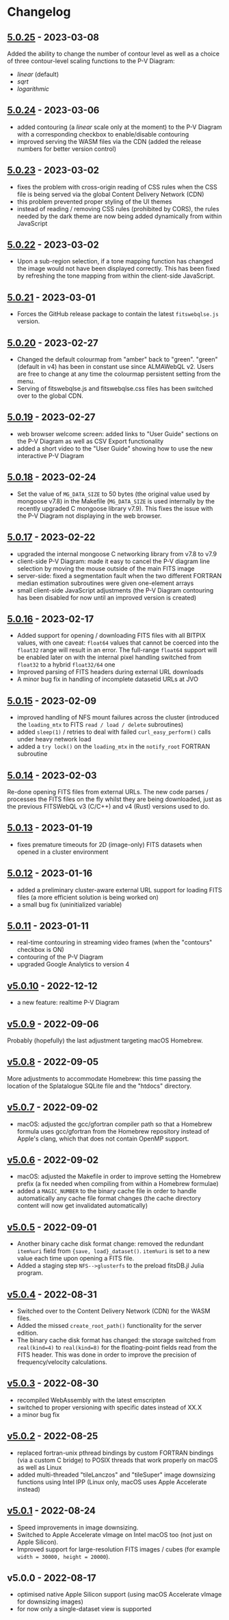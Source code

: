 # Changelog
    
## [5.0.25] - 2023-03-08

Added the ability to change the number of contour level as well as a choice of three contour-level scaling functions to the P-V Diagram:
* _linear_ (default)
* _sqrt_
* _logarithmic_
    
## [5.0.24] - 2023-03-06

* added contouring (a _linear_ scale only at the moment) to the P-V Diagram with a corresponding checkbox to enable/disable contouring
* improved serving the WASM files via the CDN (added the release numbers for better version control)
    
## [5.0.23] - 2023-03-02

* fixes the problem with cross-origin reading of CSS rules when the CSS file is being served via the global Content Delivery Network (CDN)
* this problem prevented proper styling of the UI themes
* instead of reading / removing CSS rules (prohibited by CORS), the rules needed by the dark theme are now being added dynamically from within JavaScript
    
## [5.0.22] - 2023-03-02

* Upon a sub-region selection, if a tone mapping function has changed the image would not have been displayed correctly. This has been fixed by refreshing the tone mapping from within the client-side JavaScript.
    
## [5.0.21] - 2023-03-01

* Forces the GitHub release package to contain the latest ```fitswebqlse.js``` version.
    
## [5.0.20] - 2023-02-27

* Changed the default colourmap from "amber" back to "green". "green" (default in v4) has been in constant use since ALMAWebQL v2. Users are free to change at any time the colourmap persistent setting from the menu.
* Serving of fitswebqlse.js and fitswebqlse.css files has been switched over to the global CDN.
    
## [5.0.19] - 2023-02-27

* web browser welcome screen: added links to "User Guide" sections on the P-V Diagram as well as CSV Export functionality
* added a short video to the "User Guide" showing how to use the new interactive P-V Diagram
    
## [5.0.18] - 2023-02-24

* Set the value of ```MG_DATA_SIZE``` to 50 bytes (the original value used by mongoose v7.8) in the Makefile (```MG_DATA_SIZE``` is used internally by the recently upgraded C mongoose library v7.9). This fixes the issue with the P-V Diagram not displaying in the web browser.
    
## [5.0.17] - 2023-02-22

* upgraded the internal mongoose C networking library from v7.8 to v7.9
* client-side P-V Diagram: made it easy to cancel the P-V diagram line selection by moving the mouse outside of the main FITS image
* server-side: fixed a segmentation fault when the two different FORTRAN median estimation subroutines were given one-element arrays
* small client-side JavaScript adjustments (the P-V Diagram contouring has been disabled for now until an improved version is created)
    
## [5.0.16] - 2023-02-17

* Added support for opening / downloading FITS files with all BITPIX values, with one caveat: ```float64``` values that cannot be coerced into the ```float32``` range will result in an error. The full-range ```float64``` support will be enabled later on with the internal pixel handling switched from ```float32``` to a hybrid ```float32/64``` one
* Improved parsing of FITS headers during external URL downloads
* A minor bug fix in handling of incomplete datasetid URLs at JVO
    
## [5.0.15] - 2023-02-09

* improved handling of NFS mount failures across the cluster (introduced the ```loading_mtx``` to FITS ```read / load / delete``` subroutines)
* added ```sleep(1)``` / retries to deal with failed ```curl_easy_perform()``` calls under heavy network load
* added a ```try lock()``` on the ```loading_mtx``` in the ```notify_root``` FORTRAN subroutine
    
## [5.0.14] - 2023-02-03

Re-done opening FITS files from external URLs. The new code parses / processes the FITS files on the fly whilst they are being downloaded, just as the previous FITSWebQL v3 (C/C++) and v4 (Rust) versions used to do.
    
## [5.0.13] - 2023-01-19

* fixes premature timeouts for 2D (image-only) FITS datasets when opened in a cluster environment
    
## [5.0.12] - 2023-01-16

* added a preliminary cluster-aware external URL support for loading FITS files (a more efficient solution is being worked on)
* a small bug fix (uninitialized variable)
    
## [5.0.11] - 2023-01-11

* real-time contouring in streaming video frames (when the "contours" checkbox is ON)
* contouring of the P-V Diagram
* upgraded Google Analytics to version 4
    
## [v5.0.10] - 2022-12-12

* a new feature: realtime P-V Diagram
    
## [v5.0.9] - 2022-09-06

Probably (hopefully) the last adjustment targeting macOS Homebrew.
    
## [v5.0.8] - 2022-09-05

More adjustments to accommodate Homebrew: this time passing the location of the Splatalogue SQLite file and the "htdocs" directory.
    
## [v5.0.7] - 2022-09-02

* macOS: adjusted the gcc/gfortran compiler path so that a Homebrew formula uses gcc/gfortran from the Homebrew repository instead of Apple's clang, which that does not contain OpenMP support.
    
## [v5.0.6] - 2022-09-02

* macOS: adjusted the Makefile in order to improve setting the Homebrew prefix (a fix needed when compiling from within a Homebrew formulae) 
* added a ```MAGIC_NUMBER``` to the binary cache file in order to handle automatically any cache file format changes (the cache directory content will now get invalidated automatically)
    
## [v5.0.5] - 2022-09-01

* Another binary cache disk format change: removed the redundant ```item%uri``` field from ```{save, load}_dataset()```. ```item%uri``` is set to a new value each time upon opening a FITS file.
* Added a staging step ```NFS-->glusterfs``` to the preload fitsDB.jl Julia program. 
    
## [v5.0.4] - 2022-08-31

* Switched over to the Content Delivery Network (CDN) for the WASM files.
* Added the missed ```create_root_path()``` functionality for the server edition.
* The binary cache disk format has changed: the storage switched from ```real(kind=4)``` to ```real(kind=8)``` for the floating-point fields read from the FITS header. This was done in order to improve the precision of frequency/velocity calculations.
    
## [v5.0.3] - 2022-08-30

* recompiled WebAssembly with the latest emscripten
* switched to proper versioning with specific dates instead of XX.X
* a minor bug fix
    
## [v5.0.2] - 2022-08-25

* replaced fortran-unix pthread bindings by custom FORTRAN bindings (via a custom C bridge) to POSIX threads that work properly on macOS as well as Linux
* added multi-threaded "tileLanczos" and "tileSuper" image downsizing functions using Intel IPP (Linux only, macOS uses Apple Accelerate instead)
    
## [v5.0.1] - 2022-08-24

* Speed improvements in image downsizing.
* Switched to Apple Accelerate vImage on Intel macOS too (not just on Apple Silicon).
* Improved support for large-resolution FITS images / cubes (for example ```width = 30000, height = 20000```).

## v5.0.0 - 2022-08-17

* optimised native Apple Silicon support (using macOS Accelerate vImage for downsizing images)
* for now only a single-dataset view is supported

[Unreleased]: https://github.com/jvo203/FITSWEBQLSE/compare/5.0.25...HEAD
[5.0.25]: https://github.com/jvo203/FITSWEBQLSE/compare/5.0.24...5.0.25
[5.0.24]: https://github.com/jvo203/FITSWEBQLSE/compare/5.0.23...5.0.24
[5.0.23]: https://github.com/jvo203/FITSWEBQLSE/compare/5.0.22...5.0.23
[5.0.22]: https://github.com/jvo203/FITSWEBQLSE/compare/5.0.21...5.0.22
[5.0.21]: https://github.com/jvo203/FITSWEBQLSE/compare/5.0.20...5.0.21
[5.0.20]: https://github.com/jvo203/FITSWEBQLSE/compare/5.0.19...5.0.20
[5.0.19]: https://github.com/jvo203/FITSWEBQLSE/compare/5.0.18...5.0.19
[5.0.18]: https://github.com/jvo203/FITSWEBQLSE/compare/5.0.17...5.0.18
[5.0.17]: https://github.com/jvo203/FITSWEBQLSE/compare/5.0.16...5.0.17
[5.0.16]: https://github.com/jvo203/FITSWEBQLSE/compare/5.0.15...5.0.16
[5.0.15]: https://github.com/jvo203/FITSWEBQLSE/compare/5.0.14...5.0.15
[5.0.14]: https://github.com/jvo203/FITSWEBQLSE/compare/5.0.13...5.0.14
[5.0.13]: https://github.com/jvo203/FITSWEBQLSE/compare/5.0.12...5.0.13
[5.0.12]: https://github.com/jvo203/FITSWEBQLSE/compare/5.0.11...5.0.12
[5.0.11]: https://github.com/jvo203/FITSWEBQLSE/compare/v5.0.10...5.0.11
[v5.0.10]: https://github.com/jvo203/FITSWEBQLSE/compare/v5.0.9...v5.0.10
[v5.0.9]: https://github.com/jvo203/FITSWEBQLSE/compare/v5.0.8...v5.0.9
[v5.0.8]: https://github.com/jvo203/FITSWEBQLSE/compare/v5.0.7...v5.0.8
[v5.0.7]: https://github.com/jvo203/FITSWEBQLSE/compare/v5.0.6...v5.0.7
[v5.0.6]: https://github.com/jvo203/FITSWEBQLSE/compare/v5.0.5...v5.0.6
[v5.0.5]: https://github.com/jvo203/FITSWEBQLSE/compare/v5.0.4...v5.0.5
[v5.0.4]: https://github.com/jvo203/FITSWEBQLSE/compare/v5.0.3...v5.0.4
[v5.0.3]: https://github.com/jvo203/FITSWEBQLSE/compare/v5.0.2...v5.0.3
[v5.0.2]: https://github.com/jvo203/FITSWEBQLSE/compare/v5.0.1...v5.0.2
[v5.0.1]: https://github.com/jvo203/FITSWEBQLSE/compare/v5.0.0...v5.0.1
